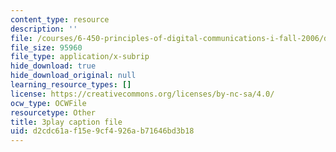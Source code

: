 ```yaml
---
content_type: resource
description: ''
file: /courses/6-450-principles-of-digital-communications-i-fall-2006/d2cdc61af15e9cf4926ab71646bd3b18_oKLtT7F9hg.srt
file_size: 95960
file_type: application/x-subrip
hide_download: true
hide_download_original: null
learning_resource_types: []
license: https://creativecommons.org/licenses/by-nc-sa/4.0/
ocw_type: OCWFile
resourcetype: Other
title: 3play caption file
uid: d2cdc61a-f15e-9cf4-926a-b71646bd3b18
---
```

